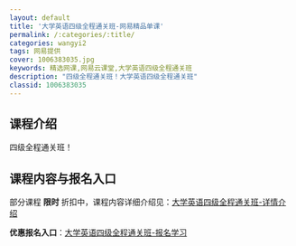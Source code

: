 ```yaml
---
layout: default
title: '大学英语四级全程通关班-网易精品单课'
permalink: /:categories/:title/
categories: wangyi2
tags: 网易提供
cover: 1006383035.jpg
keywords: 精选网课,网易云课堂,大学英语四级全程通关班
description: "四级全程通关班！大学英语四级全程通关班"
classid: 1006383035
---
```


## 课程介绍

四级全程通关班！

## 课程内容与报名入口

部分课程 **限时** 折扣中，课程内容详细介绍见：[大学英语四级全程通关班-详情介绍](https://study.163.com/course/introduction/1006383035.htm?share=1&shareId=1025206652&utm_campaign=share&utm_medium=iphoneShare&utm_source=&utm_u=1025206652)

**优惠报名入口**：[大学英语四级全程通关班-报名学习](https://study.163.com/course/introduction/1006383035.htm?share=1&shareId=1025206652&utm_campaign=share&utm_medium=iphoneShare&utm_source=&utm_u=1025206652)

